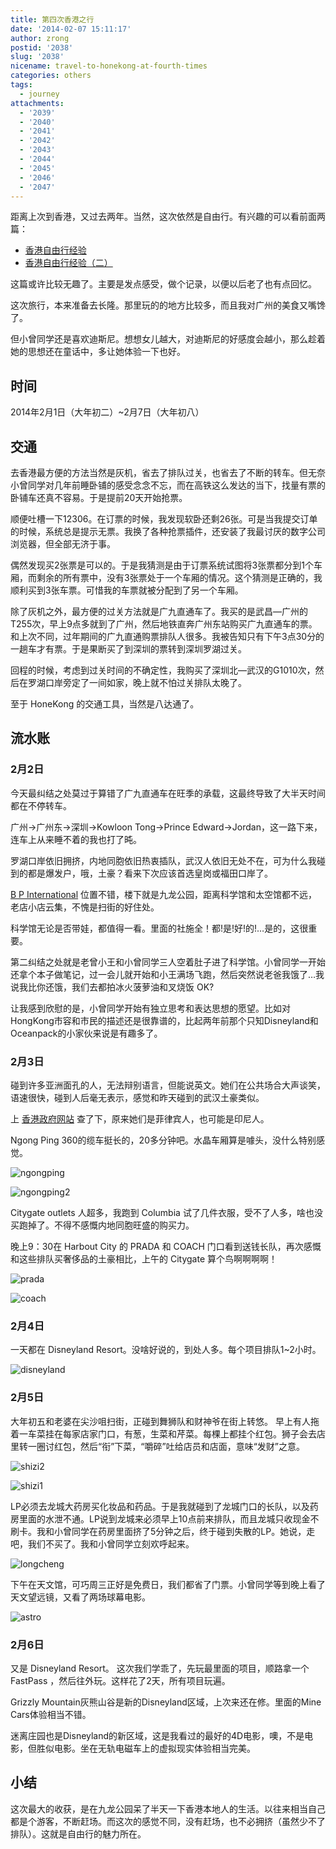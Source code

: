 ```yaml
---
title: 第四次香港之行
date: '2014-02-07 15:11:17'
author: zrong
postid: '2038'
slug: '2038'
nicename: travel-to-honekong-at-fourth-times
categories: others
tags:
  - journey
attachments:
  - '2039'
  - '2040'
  - '2041'
  - '2042'
  - '2043'
  - '2044'
  - '2045'
  - '2046'
  - '2047'
---
```


距离上次到香港，又过去两年。当然，这次依然是自由行。有兴趣的可以看前面两篇：

-   [香港自由行经验](https://blog.zengrong.net/post/461.html)
-   [香港自由行经验（二）](https://blog.zengrong.net/post/1491.html)

这篇或许比较无趣了。主要是发点感受，做个记录，以便以后老了也有点回忆。

这次旅行，本来准备去长隆。那里玩的的地方比较多，而且我对广州的美食又嘴馋了。

但小曾同学还是喜欢迪斯尼。想想女儿越大，对迪斯尼的好感度会越小，那么趁着她的思想还在童话中，多让她体验一下也好。<!--more-->

时间
----

2014年2月1日（大年初二）\~2月7日（大年初八）

交通
----

去香港最方便的方法当然是灰机，省去了排队过关，也省去了不断的转车。但无奈小曾同学对几年前睡卧铺的感受念念不忘，而在高铁这么发达的当下，找量有票的卧铺车还真不容易。于是提前20天开始抢票。

顺便吐槽一下12306。在订票的时候，我发现软卧还剩26张。可是当我提交订单的时候，系统总是提示无票。我换了各种抢票插件，还安装了我最讨厌的数字公司浏览器，但全部无济于事。

偶然发现买2张票是可以的。于是我猜测是由于订票系统试图将3张票都分到1个车厢，而剩余的所有票中，没有3张票处于一个车厢的情况。这个猜测是正确的，我顺利买到3张车票。可惜我的车票就被分配到了另一个车厢。

除了灰机之外，最方便的过关方法就是广九直通车了。我买的是武昌—广州的T255次，早上9点多就到了广州，然后地铁直奔广州东站购买广九直通车的票。和上次不同，过年期间的广九直通购票排队人很多。我被告知只有下午3点30分的一趟车才有票。于是果断买了到深圳的票转到深圳罗湖过关。

回程的时候，考虑到过关时间的不确定性，我购买了深圳北—武汉的G1010次，然后在罗湖口岸旁定了一间如家，晚上就不怕过关排队太晚了。

至于 HoneKong 的交通工具，当然是八达通了。

流水账
------

### 2月2日

今天最纠结之处莫过于算错了广九直通车在旺季的承载，这最终导致了大半天时间都在不停转车。

广州→广州东→深圳→Kowloon Tong→Prince
Edward→Jordan，这一路下来，连车上从来睡不着的我也打了旽。

罗湖口岸依旧拥挤，内地同胞依旧热衷插队，武汉人依旧无处不在，可为什么我碰到的都是爆发户，哦，土豪？看来下次应该首选皇岗或福田口岸了。

[B P International](http://j.map.baidu.com/C0FEl)
位置不错，楼下就是九龙公园，距离科学馆和太空馆都不远，老店小店云集，不愧是扫街的好住处。

科学馆无论是否带娃，都值得一看。里面的社施全！都!是!好!的!…是的，这很重要。

第二纠结之处就是老曾小王和小曾同学三人空着肚子进了科学馆。小曾同学一开始还拿个本子做笔记，过一会儿就开始和小王满场飞跑，然后突然说老爸我饿了…我说我比你还饿，我们去都拍冰火菠萝油和叉烧饭
OK?

让我感到欣慰的是，小曾同学开始有独立思考和表达思想的愿望。比如对HongKong市容和市民的描述还是很靠谱的，比起两年前那个只知Disneyland和Oceanpack的小家伙来说是有趣多了。

### 2月3日

碰到许多亚洲面孔的人，无法辩别语言，但能说英文。她们在公共场合大声谈笑，语速很快，碰到人后毫无表示，感觉和昨天碰到的武汉土豪类似。

上 [香港政府网站](http://m.www.gov.hk/tc/about/abouthk/facts.htm)
查了下，原来她们是菲律宾人，也可能是印尼人。

Ngong Ping
360的缆车挺长的，20多分钟吧。水晶车厢算是噱头，没什么特别感觉。

![ngongping](/uploads/2014/02/ngongping.jpg)

![ngongping2](/uploads/2014/02/ngongping2.jpg)

Citygate outlets 人超多，我跑到 Columbia
试了几件衣服，受不了人多，啥也没买跑掉了。不得不感慨内地同胞旺盛的购买力。

晚上9：30在 Harbout City 的 PRADA 和 COACH
门口看到送钱长队，再次感慨和这些排队买奢侈品的土豪相比，上午的 Citygate
算个鸟啊啊啊啊！

![prada](/uploads/2014/02/prada.jpg)

![coach](/uploads/2014/02/coach.jpg)

### 2月4日

一天都在 Disneyland Resort。没啥好说的，到处人多。每个项目排队1\~2小时。

![disneyland](/uploads/2014/02/disneyland.jpg)

### 2月5日

大年初五和老婆在尖沙咀扫街，正碰到舞狮队和财神爷在街上转悠。
早上有人拖着一车菜挂在每家店家门口，有葱，生菜和芹菜。每棵上都挂个红包。狮子会去店里转一圈讨红包，然后“衔”下菜，“嚼碎”吐给店员和店面，意味“发财”之意。

![shizi2](/uploads/2014/02/shizi2.jpg)

![shizi1](/uploads/2014/02/shizi1.jpg)

LP必须去龙城大药房买化妆品和药品。于是我就碰到了龙城门口的长队，以及药房里面的水泄不通。LP说到龙城来必须早上10点前来排队，而且龙城只收现金不刷卡。我和小曾同学在药房里面挤了5分钟之后，终于碰到失散的LP。她说，走吧，我们不买了。我和小曾同学立刻欢呼起来。

![longcheng](/uploads/2014/02/longcheng.jpg)

下午在天文馆，可巧周三正好是免费日，我们都省了门票。小曾同学等到晚上看了天文望远镜，又看了两场球幕电影。

![astro](/uploads/2014/02/astro.jpg)

### 2月6日

又是 Disneyland Resort。 这次我们学乖了，先玩最里面的项目，顺路拿一个
FastPass ，然后往外玩。这样花了2天，所有项目玩遍。

Grizzly Mountain灰熊山谷是新的Disneyland区域，上次来还在修。里面的Mine
Cars体验相当不错。

迷离庄园也是Disneyland的新区域，这是我看过的最好的4D电影，噢，不是电影，但胜似电影。坐在无轨电磁车上的虚拟现实体验相当完美。

小结
----

这次最大的收获，是在九龙公园呆了半天一下香港本地人的生活。以往来相当自己都是个游客，不断赶场。而这次的感觉不同，没有赶场，也不必拥挤（虽然少不了排队）。这就是自由行的魅力所在。

